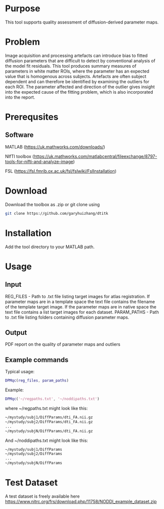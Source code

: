 # Purpose

This tool supports quality assessment of diffusion-derived parameter maps.

# Problem

Image acquisition and processing artefacts can introduce bias to fitted diffusion parameters that are difficult to detect by conventional analysis of the model fit residuals. This tool produces summary measures of parameters in white matter ROIs, where the parameter has an expected value that is homogenous across subjects. Artefacts are often subject dependent and can therefore be identified by examining the outliers for each ROI. The parameter affected and direction of the outlier gives insight into the expected cause of the fitting problem, which is also incorporated into the report.

# Prerequsites

## Software

MATLAB (https://uk.mathworks.com/downloads/)

NIfTI toolbox (https://uk.mathworks.com/matlabcentral/fileexchange/8797-tools-for-nifti-and-analyze-image)

FSL (https://fsl.fmrib.ox.ac.uk/fsl/fslwiki/FslInstallation)

# Download

Download the toolbox as .zip or git clone using
```bash
git clone https://github.com/garyhuizhang/dtitk
```

# Installation

Add the tool directory to your MATLAB path.

# Usage

## Input

REG_FILES - Path to .txt file listing target images for atlas registration. If parameter maps are in a template space the text file contains the filename of the template target image. If the parameter maps are in native space the text file contains a list target images for each dataset. 
PARAM_PATHS - Path to .txt file listing folders containing diffusion parameter maps. 

## Output

PDF report on the quality of parameter maps and outliers

## Example commands

Typical usage:

```matlab
DPMqc(reg_files, param_paths)
```

Example:

```matlab
DPMqc('~/regpaths.txt', '~/noddipaths.txt')
```
where ~/regpaths.txt might look like this:
```bash
~/mystudy/subj1/DiffParams/dti_FA.nii.gz
~/mystudy/subj2/DiffParams/dti_FA.nii.gz
...
~/mystudy/subjN/DiffParams/dti_FA.nii.gz
```

And ~/noddipaths.txt might look like this:
```bash
~/mystudy/subj1/DiffParams
~/mystudy/subj2/DiffParams
...
~/mystudy/subjN/DiffParams
```

# Test Dataset

A test dataset is freely available here https://www.nitrc.org/frs/download.php/11758/NODDI_example_dataset.zip